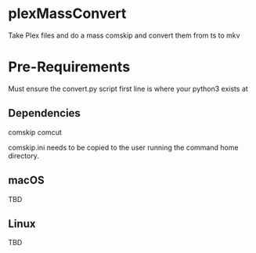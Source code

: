 # plexMassConvert
Take Plex files and do a mass comskip and convert them from ts to mkv

# Pre-Requirements
Must ensure the convert.py script first line is where your python3 exists at

## Dependencies

comskip
comcut

comskip.ini needs to be copied to the user running the command home directory.

## macOS
TBD

## Linux
TBD
